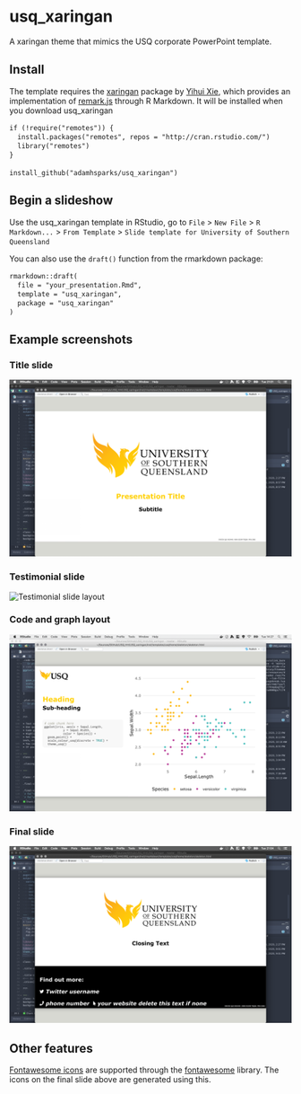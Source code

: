 # usq_xaringan

A xaringan theme that mimics the USQ corporate PowerPoint template.

## Install

The template requires the [xaringan](https://github.com/yihui/xaringan) package by [Yihui Xie](https://yihui.name/), which provides an implementation of [remark.js](https://github.com/gnab/remark) through R Markdown.
It will be installed when you download usq_xaringan

```{r}
if (!require("remotes")) {
  install.packages("remotes", repos = "http://cran.rstudio.com/")
  library("remotes")
}

install_github("adamhsparks/usq_xaringan")
```

## Begin a slideshow

Use the usq_xaringan template in RStudio, go to `File` > `New File` > `R Markdown...` > `From Template` > `Slide template for University of Southern Queensland`

You can also use the `draft()` function from the rmarkdown package:

```{r}
rmarkdown::draft(
  file = "your_presentation.Rmd",
  template = "usq_xaringan",
  package = "usq_xaringan"
)
```

## Example screenshots

### Title slide
![Title slide layout](./man/title_slide.png)


### Testimonial slide
![Testimonial slide layout](./man/testimonial.png)


### Code and graph layout
![Slide showing code and graph slide layout](./man/code_graph_layout.png)


### Final slide
![Final slide](./man/final_slide.png)

## Other features
[Fontawesome icons](https://fontawesome.com/) are supported through the [fontawesome](https://github.com/rstudio/fontawesome) library.
The icons on the final slide above are generated using this.
